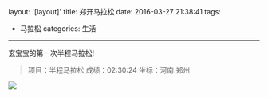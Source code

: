 layout: '[layout]'
title: 郑开马拉松
date: 2016-03-27 21:38:41
tags:
- 马拉松
categories: 生活
---

玄宝宝的第一次半程马拉松!

>项目：半程马拉松
>成绩：02:30:24
>坐标：河南 郑州

<!--more-->
![](http://o7qllxo1i.bkt.clouddn.com/IMG_7226.JPG)










